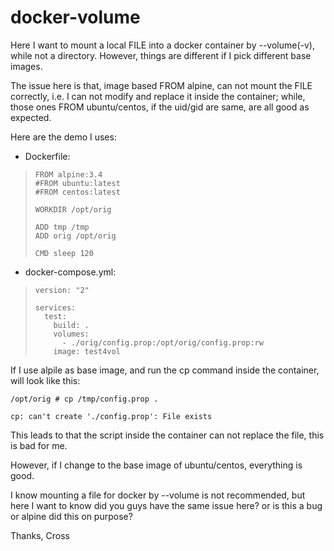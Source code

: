 # docker-volume

Here I want to mount a local FILE into a docker container by --volume(-v), while not a directory. However, things are different if I pick different base images.

The issue here is that, image based FROM alpine, can not mount the FILE correctly, i.e. I can not modify and replace it inside the container; while, those ones FROM ubuntu/centos, if the uid/gid are same, are all good as expected.

Here are the demo I uses:

- Dockerfile:

>     FROM alpine:3.4
>     #FROM ubuntu:latest
>     #FROM centos:latest
>         
>     WORKDIR /opt/orig
> 
>     ADD tmp /tmp
>     ADD orig /opt/orig
> 
>     CMD sleep 120

- docker-compose.yml:

>     version: "2"
>     
>     services:
>       test:
>         build: .
>         volumes:
>           - ./orig/config.prop:/opt/orig/config.prop:rw
>         image: test4vol


If I use alpile as base image, and run the cp command inside the container, will look like this:

    /opt/orig # cp /tmp/config.prop . 
    
    cp: can't create './config.prop': File exists


This leads to that the script inside the container can not replace the file, this is bad for me.

However, if I change to the base image of ubuntu/centos, everything is good.

I know mounting a file for docker by --volume is not recommended, but here I want to know did you guys have the same issue here? or is this a bug or alpine did this on purpose?

Thanks,
Cross



